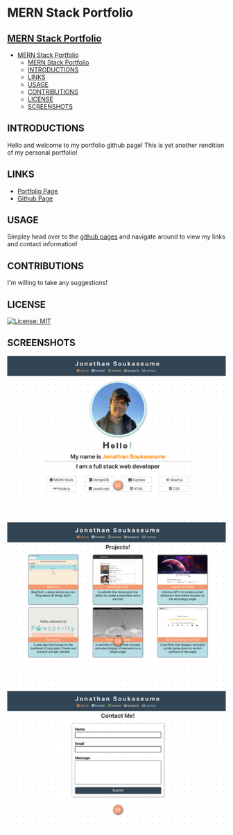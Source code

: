# MERN Stack Portfolio
## [MERN Stack Portfolio](#mern-stack-portfolio)
- [MERN Stack Portfolio](#mern-stack-portfolio)
  - [MERN Stack Portfolio](#mern-stack-portfolio-1)
  - [INTRODUCTIONS](#introductions)
  - [LINKS](#links)
  - [USAGE](#usage)
  - [CONTRIBUTIONS](#contributions)
  - [LICENSE](#license)
  - [SCREENSHOTS](#screenshots)

## INTRODUCTIONS
Hello and welcome to my portfolio github page! This is yet another rendition of my personal portfolio!

## LINKS
- [Portfolio Page]()
- [Github Page](https://github.com/sksmejn)

## USAGE 
Simpley head over to the [github pages]() and navigate around to view my links and contact information!

## CONTRIBUTIONS
I'm willing to take any suggestions!

## LICENSE 
[![License: MIT](https://img.shields.io/badge/License-MIT-yellow.svg)](https://opensource.org/licenses/MIT)

## SCREENSHOTS
![homepage](./client/public/assets/screenshots/index.png)
![projects](./client/public/assets/screenshots/projects.png)
![contact](./client/public/assets/screenshots/contact.png)